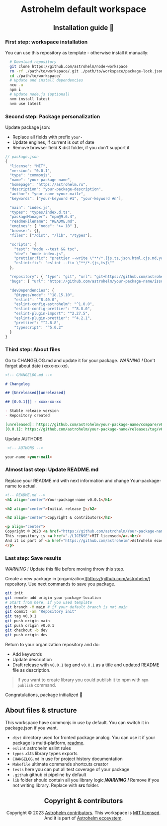 <h1 align="center">Astrohelm default workspace</h1>

<h2 align="center">Installation guide 🚀</h2>

### First step: workspace installation

You can use this repository as template - otherwise install it manually:

```bash
  # Download repository
  git clone https://github.com/astrohelm/node-workspace
  rm -rf ./path/to/workspace/.git ./path/to/workspace/package-lock.json
  cd ./path/to/workspace/
  # Update and install dependencies
  ncu -u
  npm i
  # Update node.js (optional)
  nvm install latest
  nvm use latest
```

### Second step: Package personalization

Update package json:

- Replace all fields with prefix <code>your-</code>
- Update engines, if current is out of date
- Remove browser field & dist folder, if you don't support it

```js
// package.json
{
  "license": "MIT",
  "version": "0.0.1",
  "type": "commonjs",
  "name": "your-package-name",
  "homepage": "https://astrohelm.ru",
  "description": "your-package-description",
  "author": "your-name <your-mail>",
  "keywords": ["your-keyword #1", "your-keyword #n"],

  "main": "index.js",
  "types": "types/index.d.ts",
  "packageManager": "npm@9.6.4",
  "readmeFilename": "README.md",
  "engines": { "node": ">= 18" },
  "browser": {},
  "files": ["/dist", "/lib", "/types"],

  "scripts": {
    "test": "node --test && tsc",
    "dev": "node index.js",
    "prettier:fix": "prettier --write \"**/*.{js,ts,json,html,cjs,md,yaml}\"",
    "eslint:fix": "eslint --fix \"**/*.{js,ts}\""
  },

  "repository": { "type": "git", "url": "git+https://github.com/astrohelm/your-package-name.git" },
  "bugs": { "url": "https://github.com/astrohelm/your-package-name/issues", "email": "your-mail" },

  "devDependencies": {
    "@types/node": "^18.15.10",
    "eslint": "^8.40.0",
    "eslint-config-astrohelm": "^1.0.0",
    "eslint-config-prettier": "^8.8.0",
    "eslint-plugin-import": "^2.27.5",
    "eslint-plugin-prettier": "^4.2.1",
    "prettier": "^2.8.8",
    "typescript": "^5.0.2"
  }
}
```

### Third step: About files

Go to CHANGELOG.md and update it for your package. _WARNING !_ Don't forget about date (xxxx-xx-xx).

```md
<!-- CHANGELOG.md -->

# Changelog

## [Unreleased][unreleased]

## [0.0.1][] - xxxx-xx-xx

- Stable release version
- Repository created

[unreleased]: https://github.com/astrohelm/your-package-name/compare/v0.0.1...HEAD
[0.0.1]: https://github.com/astrohelm/your-package-name/releases/tag/v0.0.1
```

Update AUTHORS

```md
 <!-- AUTHORS -->

your-name <your-mail>
```

### Almost last step: Update README.md

Replace your README.md with next information and change Your-package-name to actual.

```md
<!-- README.md -->
<h1 align="center">Your-package-name v0.0.1</h1>

<h2 align="center">Initial release 🚀</h2>

<h2 align="center">Copyright & contributors</h2>

<p align="center">
Copyright © 2023 <a href="https://github.com/astrohelm/Your-package-name/graphs/contributors">Astrohelm contributors</a>.
This repository is <a href="./LICENSE">MIT licensed</a>.<br/>
And it is part of <a href="https://github.com/astrohelm">Astrohelm ecosystem</a>.
</p>
```

### Last step: Save results

_WARNING !_ Update this file before moving throw this step.

Create a new package in [organization][https://github.com/astrohelm/] repository. Use next commands
to save you package.

```bash
git init
git remote add origin your-package-location
# Start from here, if you used template
git branch -M main # if your default branch is not main
git commit -am "Repository init"
git tag v0.0.1
git push origin main
git push origin v0.0.1
git checkout -b dev
git push origin dev
```

Return to your organization repository and do:

- Add keywords
- Update description
- Draft release with `v0.0.1` tag and `v0.0.1` as a title and updated README file as description.

> If you want to create library you could publish it to npm with `npm publish` command.

Congratulations, package initialized 🚀

## About files & structure

This workspace have commonjs in use by default. You can switch it in package.json if you want.

- `dist` directory used for fronted package analog. You can use it if your package is
  multi-platform, [readme](./dist/README.md).
- `eslint` astrohelm eslint rules
- `types` .d.ts library types exports
- `CHANGELOG.md` in use for project history documentation
- `Makefile` ultimate commands shortcuts creator
- `tests` here you can put all test coverage of your package
- `.github` github ci pipeline by default
- `lib` folder should contain all you library logic,**_WARNING !_** Remove if you not writing
  library. Replace with **src** folder.

<h2 align="center">Copyright & contributors</h2>

<p align="center">
Copyright © 2023 <a href="https://github.com/astrohelm/node-workspace/graphs/contributors">Astrohelm contributors</a>.
This workspace is <a href="./LICENSE">MIT licensed</a>.<br/>
And it is part of <a href="https://github.com/astrohelm">Astrohelm ecosystem</a>.
</p>

